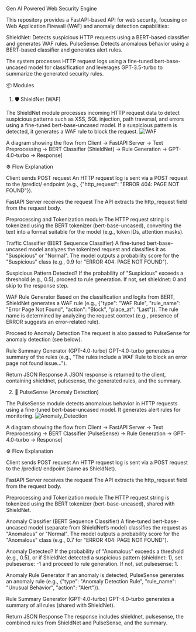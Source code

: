 Gen AI Powered Web Security Engine

This repository provides a FastAPI-based API for web security, focusing on Web Application Firewall (WAF) and anomaly detection capabilities:

ShieldNet: Detects suspicious HTTP requests using a BERT-based classifier and generates WAF rules.
PulseSense: Detects anomalous behavior using a BERT-based classifier and generates alert rules.

The system processes HTTP request logs using a fine-tuned bert-base-uncased model for classification and leverages GPT-3.5-turbo to summarize the generated security rules.

📦 Modules

1. 🛡️ ShieldNet (WAF)

The ShieldNet module processes incoming HTTP request data to detect suspicious patterns such as XSS, SQL injection, path traversal, and errors using a fine-tuned bert-base-uncased model. If a suspicious pattern is detected, it generates a WAF rule to block the request.
![WAF](https://github.com/user-attachments/assets/2d0e275b-c8e9-4eb0-b867-30008c45abe4)

A diagram showing the flow from Client → FastAPI Server → Text Preprocessing → BERT Classifier (ShieldNet) → Rule Generation → GPT-4.0-turbo → Response]

⚙️ Flow Explanation

Client sends POST request
An HTTP request log is sent via a POST request to the /predict/ endpoint (e.g., {"http_request": "ERROR 404: PAGE NOT FOUND"}).

FastAPI Server receives the request
The API extracts the http_request field from the request body.

Preprocessing and Tokenization module
The HTTP request string is tokenized using the BERT tokenizer (bert-base-uncased), converting the text into a format suitable for the model (e.g., token IDs, attention masks).

Traffic Classifier (BERT Sequence Classifier)
A fine-tuned bert-base-uncased model analyzes the tokenized request and classifies it as "Suspicious" or "Normal".
The model outputs a probability score for the "Suspicious" class (e.g., 0.9 for "ERROR 404: PAGE NOT FOUND").

Suspicious Pattern Detected?
If the probability of "Suspicious" exceeds a threshold (e.g., 0.5), proceed to rule generation.
If not, set shieldnet: 0 and skip to the response step.

WAF Rule Generator
Based on the classification and logits from BERT, ShieldNet generates a WAF rule (e.g., {"type": "WAF Rule", "rule_name": "Error Page Not Found", "action": "Block", "place_at": "Last"}).
The rule name is determined by analyzing the request context (e.g., presence of ERROR suggests an error-related rule).

Proceed to Anomaly Detection
The request is also passed to PulseSense for anomaly detection (see below).

Rule Summary Generator (GPT-4.0-turbo)
GPT-4.0-turbo generates a summary of the rules (e.g., "The rules include a WAF Rule to block an error page not found issue...").

Return JSON Response
A JSON response is returned to the client, containing shieldnet, pulsesense, the generated rules, and the summary.


2. 🚨 PulseSense (Anomaly Detection)

The PulseSense module detects anomalous behavior in HTTP requests using a fine-tuned bert-base-uncased model. It generates alert rules for monitoring.
![Anomaly_Detection](https://github.com/user-attachments/assets/78b17b6b-c447-42ea-9b99-95b0e8e0e7d7)

A diagram showing the flow from Client → FastAPI Server → Text Preprocessing → BERT Classifier (PulseSense) → Rule Generation → GPT-4.0-turbo → Response]

⚙️ Flow Explanation

Client sends POST request
An HTTP request log is sent via a POST request to the /predict/ endpoint (same as ShieldNet).

FastAPI Server receives the request
The API extracts the http_request field from the request body.

Preprocessing and Tokenization module
The HTTP request string is tokenized using the BERT tokenizer (bert-base-uncased), shared with ShieldNet.

Anomaly Classifier (BERT Sequence Classifier)
A fine-tuned bert-base-uncased model (separate from ShieldNet’s model) classifies the request as "Anomalous" or "Normal".
The model outputs a probability score for the "Anomalous" class (e.g., 0.7 for "ERROR 404: PAGE NOT FOUND").

Anomaly Detected?
If the probability of "Anomalous" exceeds a threshold (e.g., 0.5), or if ShieldNet detected a suspicious pattern (shieldnet: 1), set pulsesense: -1 and proceed to rule generation.
If not, set pulsesense: 1.

Anomaly Rule Generator
If an anomaly is detected, PulseSense generates an anomaly rule (e.g., {"type": "Anomaly Detection Rule", "rule_name": "Unusual Behavior", "action": "Alert"}).

Rule Summary Generator (GPT-4.0-turbo)
GPT-4.0-turbo generates a summary of all rules (shared with ShieldNet).

Return JSON Response
The response includes shieldnet, pulsesense, the combined rules from ShieldNet and PulseSense, and the summary.



